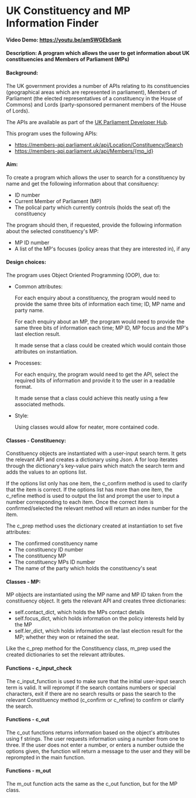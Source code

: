 # UK Constituency and MP Information Finder

#### Video Demo: https://youtu.be/amSWGEbSank

#### Description: A program which allows the user to get information about UK constituencies and Members of Parliament (MPs)

#### Background:

The UK government provides a number of APIs relating to its constituencies (geographical areas which are represented in parliament), Members of Parliament (the elected representatives of a constituency in the House of Commons) and Lords (party-sponsored permanent members of the House of Lords).

The APIs are available as part of the [UK Parliament Developer Hub](https://members-api.parliament.uk/index.html).

This program uses the following APIs:

- https://members-api.parliament.uk/api/Location/Constituency/Search
- https://members-api.parliament.uk/api/Members/{mp_id}

#### Aim:

To create a program which allows the user to search for a constituency by name and get the following information about that consituency:

- ID number
- Current Member of Parliament (MP)
- The polical party which currently controls (holds the seat of) the constituency

The program should then, if requested, provide the following information about the selected constituency's MP:

- MP ID number
- A list of the MP's focuses (policy areas that they are interested in), if any

#### Design choices:

The program uses Object Oriented Programming (OOP), due to:

- Common attributes:

    For each enquiry about a constituency, the program would need to provide the same three bits of information each time; ID, MP name and party name.

    For each enquiry about an MP, the program would need to provide the same three bits of information each time; MP ID, MP focus and the MP's last election result.

    It made sense that a class could be created which would contain those attributes on instantiation.

- Processes:

    For each enquiry, the program would need to get the API, select the required bits of information and provide it to the user in a readable format.

    It made sense that a class could achieve this neatly using a few associated methods.

- Style:

    Using classes would allow for neater, more contained code.

#### Classes - Constituency:

Constituency objects are instantiated with a user-input search term. It gets the relevant API and creates a dictionary using Json. A for loop iterates through the dictionary's key-value pairs which match the search term and adds the values to an options list.

If the options list only has one item, the c_confirm method is used to clarify that the item is correct. If the options list has more than one item, the c_refine method is used to output the list and prompt the user to input a number corresponding to each item. Once the correct item is confirmed/selected the relevant method will return an index number for the item.

The c_prep method uses the dictionary created at instantiation to set five attributes:

- The confirmed constituency name
- The constituency ID number
- The constituency MP
- The constituency MPs ID number
- The name of the party which holds the constituency's seat

#### Classes - MP:

MP objects are instantiated using the MP name and MP ID taken from the constituency object. It gets the relevant API and creates three dictionaries:

- self.contact_dict, which holds the MPs contact details
- self.focus_dict, which holds information on the policy interests held by the MP
- self.ler_dict, which holds information on the last election result for the MP; whether they won or retained the seat.

Like the c_prep method for the Constituency class, m_prep used the created dictionaries to set the relevant attributes.

#### Functions - c_input_check

The c_input_function is used to make sure that the initial user-input search term is valid. It will reprompt if the search contains numbers or special characters, exit if there are no search results or pass the search to the relevant Constituency method (c_confirm or c_refine) to confirm or clarify the search.

#### Functions - c_out

The c_out functions returns information based on the object's attributes using f strings. The user requests information using a number from one to three. If the user does not enter a number, or enters a number outside the options given, the function will return a message to the user and they will be reprompted in the main function.

#### Functions - m_out

The m_out function acts the same as the c_out function, but for the MP class.
